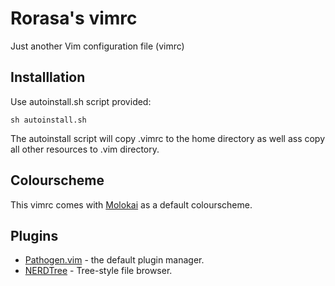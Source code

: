 # Rorasa's vimrc
Just another Vim configuration file (vimrc) 

## Installlation

Use autoinstall.sh script provided:

```
sh autoinstall.sh
```

The autoinstall script will copy .vimrc to the home directory as well ass copy all other resources to .vim directory.

## Colourscheme

This vimrc comes with [Molokai](https://github.com/tomasr/molokai) as a default colourscheme.

## Plugins

* [Pathogen.vim](https://github.com/tpope/vim-pathogen) - the default plugin manager.
* [NERDTree](https://github.com/scrooloose/nerdtree) - Tree-style file browser.
